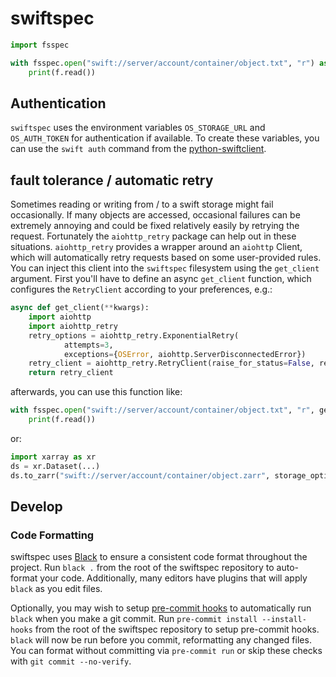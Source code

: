 # swiftspec

```python
import fsspec

with fsspec.open("swift://server/account/container/object.txt", "r") as f:
    print(f.read())
```

## Authentication

`swiftspec` uses the environment variables `OS_STORAGE_URL` and `OS_AUTH_TOKEN` for authentication if available. To create these variables, you can use the `swift auth` command from the [python-swiftclient](https://docs.openstack.org/python-swiftclient/latest/cli/index.html).

## fault tolerance / automatic retry

Sometimes reading or writing from / to a swift storage might fail occasionally. If many objects are accessed, occasional failures can be extremely annoying and could be fixed relatively easily by retrying the request. Fortunately the `aiohttp_retry` package can help out in these situations. `aiohttp_retry` provides a wrapper around an `aiohttp` Client, which will automatically retry requests based on some user-provided rules. You can inject this client into the `swiftspec` filesystem using the `get_client` argument. First you'll have to define an async `get_client` function, which configures the `RetryClient` according to your preferences, e.g.:

```python
async def get_client(**kwargs):
    import aiohttp
    import aiohttp_retry
    retry_options = aiohttp_retry.ExponentialRetry(
            attempts=3,
            exceptions={OSError, aiohttp.ServerDisconnectedError})
    retry_client = aiohttp_retry.RetryClient(raise_for_status=False, retry_options=retry_options)
    return retry_client
```

afterwards, you can use this function like:

```python
with fsspec.open("swift://server/account/container/object.txt", "r", get_client=get_client) as f:
    print(f.read())
```

or:


```python
import xarray as xr
ds = xr.Dataset(...)
ds.to_zarr("swift://server/account/container/object.zarr", storage_options={"get_client": get_client})
```

## Develop

### Code Formatting

swiftspec uses [Black](https://black.readthedocs.io/en/stable) to ensure
a consistent code format throughout the project.
Run ``black .`` from the root of the swiftspec repository to
auto-format your code. Additionally, many editors have plugins that will apply
``black`` as you edit files.


Optionally, you may wish to setup [pre-commit hooks](https://pre-commit.com) to
automatically run ``black`` when you make a git commit.
Run ``pre-commit install --install-hooks`` from the root of the
swiftspec repository to setup pre-commit hooks. ``black`` will now be run
before you commit, reformatting any changed files. You can format without
committing via ``pre-commit run`` or skip these checks with ``git commit
--no-verify``.
